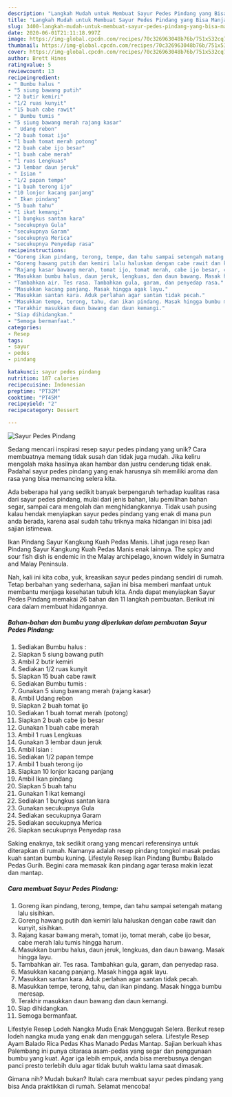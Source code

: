 ```yaml
---
description: "Langkah Mudah untuk Membuat Sayur Pedes Pindang yang Bisa Manjain Lidah"
title: "Langkah Mudah untuk Membuat Sayur Pedes Pindang yang Bisa Manjain Lidah"
slug: 3400-langkah-mudah-untuk-membuat-sayur-pedes-pindang-yang-bisa-manjain-lidah
date: 2020-06-01T21:11:18.997Z
image: https://img-global.cpcdn.com/recipes/70c326963048b76b/751x532cq70/sayur-pedes-pindang-foto-resep-utama.jpg
thumbnail: https://img-global.cpcdn.com/recipes/70c326963048b76b/751x532cq70/sayur-pedes-pindang-foto-resep-utama.jpg
cover: https://img-global.cpcdn.com/recipes/70c326963048b76b/751x532cq70/sayur-pedes-pindang-foto-resep-utama.jpg
author: Brett Hines
ratingvalue: 5
reviewcount: 13
recipeingredient:
- " Bumbu halus "
- "5 siung bawang putih"
- "2 butir kemiri"
- "1/2 ruas kunyit"
- "15 buah cabe rawit"
- " Bumbu tumis "
- "5 siung bawang merah rajang kasar"
- " Udang rebon"
- "2 buah tomat ijo"
- "1 buah tomat merah potong"
- "2 buah cabe ijo besar"
- "1 buah cabe merah"
- "1 ruas Lengkuas"
- "3 lembar daun jeruk"
- " Isian "
- "1/2 papan tempe"
- "1 buah terong ijo"
- "10 lonjor kacang panjang"
- " Ikan pindang"
- "5 buah tahu"
- "1 ikat kemangi"
- "1 bungkus santan kara"
- "secukupnya Gula"
- "secukupnya Garam"
- "secukupnya Merica"
- "secukupnya Penyedap rasa"
recipeinstructions:
- "Goreng ikan pindang, terong, tempe, dan tahu sampai setengah matang lalu sisihkan."
- "Goreng hawang putih dan kemiri lalu haluskan dengan cabe rawit dan kunyit, sisihkan."
- "Rajang kasar bawang merah, tomat ijo, tomat merah, cabe ijo besar, cabe merah lalu tumis hingga harum."
- "Masukkan bumbu halus, daun jeruk, lengkuas, dan daun bawang. Masak hingga layu."
- "Tambahkan air. Tes rasa. Tambahkan gula, garam, dan penyedap rasa."
- "Masukkan kacang panjang. Masak hingga agak layu."
- "Masukkan santan kara. Aduk perlahan agar santan tidak pecah."
- "Masukkan tempe, terong, tahu, dan ikan pindang. Masak hingga bumbu meresap."
- "Terakhir masukkan daun bawang dan daun kemangi."
- "Siap dihidangkan."
- "Semoga bermanfaat."
categories:
- Resep
tags:
- sayur
- pedes
- pindang

katakunci: sayur pedes pindang 
nutrition: 187 calories
recipecuisine: Indonesian
preptime: "PT32M"
cooktime: "PT45M"
recipeyield: "2"
recipecategory: Dessert

---
```



![Sayur Pedes Pindang](https://img-global.cpcdn.com/recipes/70c326963048b76b/751x532cq70/sayur-pedes-pindang-foto-resep-utama.jpg)

Sedang mencari inspirasi resep sayur pedes pindang yang unik? Cara membuatnya memang tidak susah dan tidak juga mudah. Jika keliru mengolah maka hasilnya akan hambar dan justru cenderung tidak enak. Padahal sayur pedes pindang yang enak harusnya sih memiliki aroma dan rasa yang bisa memancing selera kita.

Ada beberapa hal yang sedikit banyak berpengaruh terhadap kualitas rasa dari sayur pedes pindang, mulai dari jenis bahan, lalu pemilihan bahan segar, sampai cara mengolah dan menghidangkannya. Tidak usah pusing kalau hendak menyiapkan sayur pedes pindang yang enak di mana pun anda berada, karena asal sudah tahu triknya maka hidangan ini bisa jadi sajian istimewa.

Ikan Pindang Sayur Kangkung Kuah Pedas Manis. Lihat juga resep Ikan Pindang Sayur Kangkung Kuah Pedas Manis enak lainnya. The spicy and sour fish dish is endemic in the Malay archipelago, known widely in Sumatra and Malay Peninsula.


Nah, kali ini kita coba, yuk, kreasikan sayur pedes pindang sendiri di rumah. Tetap berbahan yang sederhana, sajian ini bisa memberi manfaat untuk membantu menjaga kesehatan tubuh kita. Anda dapat menyiapkan Sayur Pedes Pindang memakai 26 bahan dan 11 langkah pembuatan. Berikut ini cara dalam membuat hidangannya.

<!--inarticleads1-->

##### Bahan-bahan dan bumbu yang diperlukan dalam pembuatan Sayur Pedes Pindang:

1. Sediakan  Bumbu halus :
1. Siapkan 5 siung bawang putih
1. Ambil 2 butir kemiri
1. Sediakan 1/2 ruas kunyit
1. Siapkan 15 buah cabe rawit
1. Sediakan  Bumbu tumis :
1. Gunakan 5 siung bawang merah (rajang kasar)
1. Ambil  Udang rebon
1. Siapkan 2 buah tomat ijo
1. Sediakan 1 buah tomat merah (potong)
1. Siapkan 2 buah cabe ijo besar
1. Gunakan 1 buah cabe merah
1. Ambil 1 ruas Lengkuas
1. Gunakan 3 lembar daun jeruk
1. Ambil  Isian :
1. Sediakan 1/2 papan tempe
1. Ambil 1 buah terong ijo
1. Siapkan 10 lonjor kacang panjang
1. Ambil  Ikan pindang
1. Siapkan 5 buah tahu
1. Gunakan 1 ikat kemangi
1. Sediakan 1 bungkus santan kara
1. Gunakan secukupnya Gula
1. Sediakan secukupnya Garam
1. Sediakan secukupnya Merica
1. Siapkan secukupnya Penyedap rasa


Saking enaknya, tak sedikit orang yang mencari referensinya untuk diterapkan di rumah. Namanya adalah resep pindang tongkol masak pedas kuah santan bumbu kuning. Lifestyle Resep Ikan Pindang Bumbu Balado Pedas Gurih. Begini cara memasak ikan pindang agar terasa makin lezat dan mantap. 

<!--inarticleads2-->

##### Cara membuat Sayur Pedes Pindang:

1. Goreng ikan pindang, terong, tempe, dan tahu sampai setengah matang lalu sisihkan.
1. Goreng hawang putih dan kemiri lalu haluskan dengan cabe rawit dan kunyit, sisihkan.
1. Rajang kasar bawang merah, tomat ijo, tomat merah, cabe ijo besar, cabe merah lalu tumis hingga harum.
1. Masukkan bumbu halus, daun jeruk, lengkuas, dan daun bawang. Masak hingga layu.
1. Tambahkan air. Tes rasa. Tambahkan gula, garam, dan penyedap rasa.
1. Masukkan kacang panjang. Masak hingga agak layu.
1. Masukkan santan kara. Aduk perlahan agar santan tidak pecah.
1. Masukkan tempe, terong, tahu, dan ikan pindang. Masak hingga bumbu meresap.
1. Terakhir masukkan daun bawang dan daun kemangi.
1. Siap dihidangkan.
1. Semoga bermanfaat.


Lifestyle Resep Lodeh Nangka Muda Enak Menggugah Selera. Berikut resep lodeh nangka muda yang enak dan menggugah selera. Lifestyle Resep Ayam Balado Rica Pedas Khas Manado Pedas Mantap. Sajian berkuah khas Palembang ini punya citarasa asam-pedas yang segar dan penggunaan bumbu yang kuat. Agar iga lebih empuk, anda bisa merebusnya dengan panci presto terlebih dulu agar tidak butuh waktu lama saat dimasak. 

Gimana nih? Mudah bukan? Itulah cara membuat sayur pedes pindang yang bisa Anda praktikkan di rumah. Selamat mencoba!
